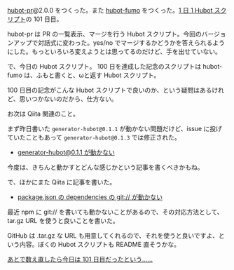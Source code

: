 [hubot-pr][gh:bouzuya/hubot-pr]@2.0.0 をつくった。また [hubot-fumo][gh:bouzuya/hubot-fumo] をつくった。[1 日 1 Hubot スクリプト][hubot-script-per-day]の 101 日目。

hubot-pr は PR の一覧表示、マージを行う Hubot スクリプト。今回のバージョンアップで対話式に変わった。yes/no でマージするかどうかを答えられるようにした。もっといろいろ変えようとは思ってるのだけど、手を出せていない。

で、今日の Hubot スクリプト。 100 日を達成した記念のスクリプトは hubot-fumo は、ふもと書くと、ωと返す Hubot スクリプト。

100 日目の記念がこんな Hubot スクリプトで良いのか、という疑問はあるけれど、思いつかないのだから、仕方ない。

お次は Qiita 関連のこと。

まず昨日書いた `generator-hubot@0.1.1` が動かない問題だけど、issue に投げていたこともあって `generator-hubot@0.1.3` では修正された。

- [generator-hubot@0.1.1 が動かない][qiita:fc4739d9c5c8ced99010]

今度は、きちんと動かすとどんな感じかという記事を書くべきかもね。

で、ほかにまた Qiita に記事を書いた。

- [package.json の dependencies の git:// が動かない][qiita:325e2dbd30bbe54b0ae4]

最近 npm に git:// を書いても動かないことがあるので、その対応方法として、tar.gz URL を使うと良いことを書いた。

GitHub は .tar.gz な URL も用意してくれるので、それを使うと良いですよ、という内容。ぼくの Hubot スクリプトも README 直そうかな。

<ins>あとで数え直したら今日は 101 日目だったという……</ins>

[qiita:325e2dbd30bbe54b0ae4]: http://qiita.com/bouzuya/items/325e2dbd30bbe54b0ae4
[qiita:fc4739d9c5c8ced99010]: http://qiita.com/bouzuya/items/fc4739d9c5c8ced99010
[gh:bouzuya/hubot-pr]: https://github.com/bouzuya/hubot-pr
[gh:bouzuya/hubot-fumo]: https://github.com/bouzuya/hubot-fumo
[hubot-script-per-day]: http://blog.bouzuya.net/posts?tags=hubot-script-per-day
